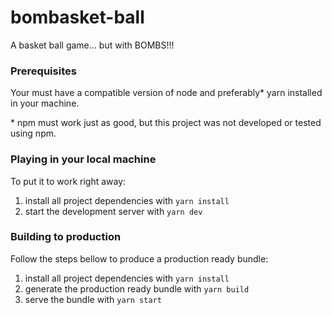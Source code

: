 # bombasket-ball

A basket ball game... but with BOMBS!!!

### Prerequisites

Your must have a compatible version of node and preferably* yarn installed in your machine.

\* npm must work just as good, but this project was not developed or tested using npm.

### Playing in your local machine

To put it to work right away:

1. install all project dependencies with ```yarn install```
2. start the development server with ```yarn dev```

### Building to production

Follow the steps bellow to produce a production ready bundle:

1. install all project dependencies with ```yarn install```
2. generate the production ready bundle with ```yarn build```
3. serve the bundle with ```yarn start```

